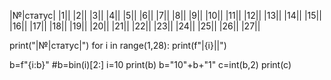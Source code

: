 |№|статус|
|1||
|2||
|3||
|4||
|5||
|6||
|7||
|8||
|9||
|10||
|11||
|12||
|13||
|14||
|15||
|16||
|17||
|18||
|19||
|20||
|21||
|22||
|23||
|24||
|25||
|26||
|27||

print("|№|статус|")
for i in range(1,28):
  print(f"|{i}||")
  

b=f"{i:b}"
#b=bin(i)[2:]
i=10
print(b)
b="10"+b+"1"
c=int(b,2)
print(c)
